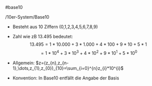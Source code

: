#base10

/10er-System/Base10

- Besteht aus 10 Ziffern (0,1,2,3,4,5,6,7,8,9)
- Zahl wie zB 13.495 bedeutet:
$$
13.495=1*10.000+3*1.000+4*100+9*10+5*1
$$
$$
=1*10^{4}+3*10^{3}+4*10^{2}+9*10^{1}+5*10^{0}
$$

- Allgemein: $z=(z_{n},z_{n-1},\dots,z_{1},z_{0})_{10}=\sum_{i=0}^{n}z_{i}*10^{i}$
- Konvention: In Base10 entfällt die Angabe der Basis